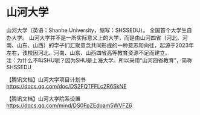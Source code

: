 # 山河大学
山河大学（英语：Shanhe University，缩写：SHSSEDU）。 全国首个大学生自办大学。 山河大学并不是一所实际意义上的大学，而是由山河四省（河北、河南、山东、山西）的学子们汇聚意念共同形成的一种意志和向往，起源于2023年左右，该校因河北、河南、山东、山西四省高等教育资源不足而建立。   
注：为什么不叫SHU呢？因为SHU是上海大学。所以采用“山河四省教育”，简称SHSSEDU


【腾讯文档】山河大学项目计划书   
https://docs.qq.com/doc/DS2FQTFFLc2R6SkNE

【腾讯文档】山河大学院系设置  
https://docs.qq.com/mind/DS0FpZEdoam5WVFZ6
